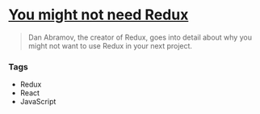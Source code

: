 # [You might not need Redux](https://medium.com/@dan_abramov/you-might-not-need-redux-be46360cf367)

> Dan Abramov, the creator of Redux, goes into detail about why you might not want to use Redux in your next project.

### Tags

- Redux
- React
- JavaScript